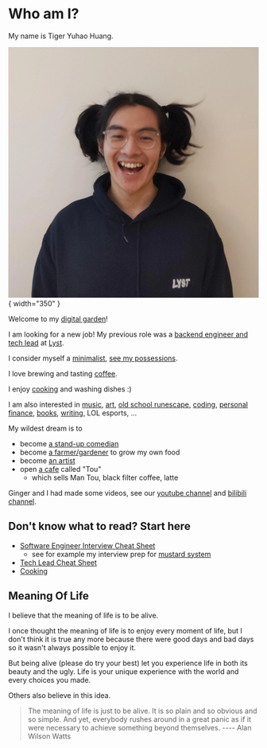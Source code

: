 # Who am I?

My name is Tiger Yuhao Huang.

![me](images/me.webp){ width="350" }

Welcome to my [digital garden](digital-garden.md)!

I am looking for a new job! My previous role was a [backend engineer and tech lead](cheat-sheet-software-engineering.md) at [Lyst](https://www.lyst.com).

I consider myself a [minimalist](minimalism.md), [see my possessions](all-things.md).

I love brewing and tasting [coffee](index-coffee.md).

I enjoy [cooking](cooking.md) and washing dishes :)

I am also interested in
[music](index-music.md),
[art](art.md),
[old school runescape](cheat-sheet-runescape.md),
[coding](https://github.com/ynotstartups),
[personal finance](https://www.bilibili.com/video/BV1u54y1x7zF),
[books](reading.md),
[writing](digital-garden.md),
LOL esports,
...

My wildest dream is to

- become [a stand-up comedian](stand-up-comedy.md)
- become [a farmer/gardener](farmer.md) to grow my own food
- become [an artist](artist.md)
- open [a cafe](coffee-recipe.md) called "Tou"
  - which sells Man Tou, black filter coffee, latte

Ginger and I had made some videos, see our [youtube channel](https://www.youtube.com/channel/UCQE6i7tcSbBQMD8KSeUQYvQ) and [bilibili channel](https://space.bilibili.com/1281157300).

## Don't know what to read? Start here

- [Software Engineer Interview Cheat Sheet](cheat-sheet-interview.md)
  - see for example my interview prep for [mustard system](cheat-sheet-mustard-systems.md)
- [Tech Lead Cheat Sheet](cheat-sheet-software-engineering.md)
- [Cooking](cooking.md)

## Meaning Of Life

I believe that the meaning of life is to be alive.

I once thought the meaning of life is to enjoy every moment of life, but I don't think it is true any more because there were good days and bad days so it wasn't always possible to enjoy it.

But being alive (please do try your best) let you experience life in both its beauty and the ugly. Life is your unique experience with the world and every choices you made.

Others also believe in this idea.

> The meaning of life is just to be alive. It is so plain and so obvious and so simple. And yet, everybody rushes around in a great panic as if it were necessary to achieve something beyond themselves.
> ---- Alan Wilson Watts
